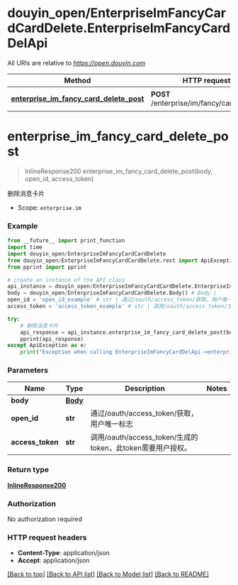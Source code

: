 # douyin_open/EnterpriseImFancyCardCardDelete.EnterpriseImFancyCardDelApi

All URIs are relative to *https://open.douyin.com*

Method | HTTP request | Description
------------- | ------------- | -------------
[**enterprise_im_fancy_card_delete_post**](EnterpriseImFancyCardDelApi.md#enterprise_im_fancy_card_delete_post) | **POST** /enterprise/im/fancy/card/delete/ | 删除消息卡片

# **enterprise_im_fancy_card_delete_post**
> InlineResponse200 enterprise_im_fancy_card_delete_post(body, open_id, access_token)

删除消息卡片

* Scope: `enterprise.im` 

### Example
```python
from __future__ import print_function
import time
import douyin_open/EnterpriseImFancyCardCardDelete
from douyin_open/EnterpriseImFancyCardCardDelete.rest import ApiException
from pprint import pprint

# create an instance of the API class
api_instance = douyin_open/EnterpriseImFancyCardCardDelete.EnterpriseImFancyCardDelApi()
body = douyin_open/EnterpriseImFancyCardCardDelete.Body() # Body | 
open_id = 'open_id_example' # str | 通过/oauth/access_token/获取，用户唯一标志
access_token = 'access_token_example' # str | 调用/oauth/access_token/生成的token，此token需要用户授权。

try:
    # 删除消息卡片
    api_response = api_instance.enterprise_im_fancy_card_delete_post(body, open_id, access_token)
    pprint(api_response)
except ApiException as e:
    print("Exception when calling EnterpriseImFancyCardDelApi->enterprise_im_fancy_card_delete_post: %s\n" % e)
```

### Parameters

Name | Type | Description  | Notes
------------- | ------------- | ------------- | -------------
 **body** | [**Body**](Body.md)|  | 
 **open_id** | **str**| 通过/oauth/access_token/获取，用户唯一标志 | 
 **access_token** | **str**| 调用/oauth/access_token/生成的token，此token需要用户授权。 | 

### Return type

[**InlineResponse200**](InlineResponse200.md)

### Authorization

No authorization required

### HTTP request headers

 - **Content-Type**: application/json
 - **Accept**: application/json

[[Back to top]](#) [[Back to API list]](../README.md#documentation-for-api-endpoints) [[Back to Model list]](../README.md#documentation-for-models) [[Back to README]](../README.md)


